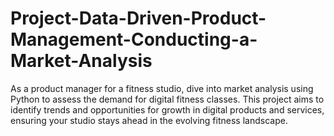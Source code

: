 # Project-Data-Driven-Product-Management-Conducting-a-Market-Analysis
As a product manager for a fitness studio, dive into market analysis using Python to assess the demand for digital fitness classes. This project aims to identify trends and opportunities for growth in digital products and services, ensuring your studio stays ahead in the evolving fitness landscape.
